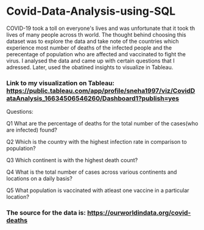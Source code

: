 # Covid-Data-Analysis-using-SQL

COVID-19 took a toll on everyone's lives and was unfortunate that it took th lives of many people across th world. The thought behind choosing this dataset was to explore the data and take note of the countries which experience most number of deaths of the infected people and the perecentage of population who are affected and vaccinated to fight the virus. I analysed the data and came up with certain questions that I adressed. Later, used the obatined insights to visualize in Tableau.

### Link to my visualization on Tableau: https://public.tableau.com/app/profile/sneha1997/viz/CovidDataAnalysis_16634506546260/Dashboard1?publish=yes

Questions:

Q1 What are the percentage of deaths for the total number of the cases(who are infected) found?

Q2 Which is the country with the highest infection rate in comparison to population?

Q3 Which continent is with the highest death count?

Q4 What is the total number of cases across various continents and locations on a daily basis?

Q5 What population is vaccinated with atleast one vaccine in a particular location?

### The source for the data is: https://ourworldindata.org/covid-deaths




